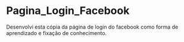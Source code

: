 # Pagina_Login_Facebook

 Desenvolvi esta cópia da página de login do facebook como forma de aprendizado e fixação de conhecimento.
